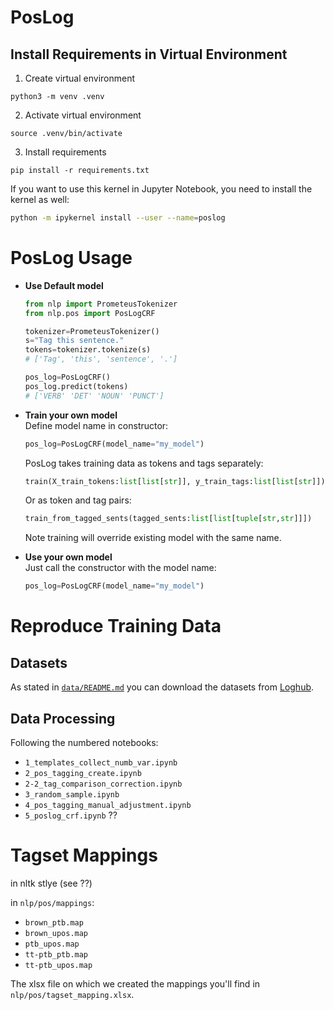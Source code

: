 # PosLog

## Install Requirements in Virtual Environment
1. Create virtual environment
```
python3 -m venv .venv
```
2. Activate virtual environment
```
source .venv/bin/activate
```
3. Install requirements
```
pip install -r requirements.txt
```

If you want to use this kernel in Jupyter Notebook, you need to install the kernel as well:
```bash
python -m ipykernel install --user --name=poslog
```

# PosLog Usage
- **Use Default model**  
    ```python
    from nlp import PrometeusTokenizer
    from nlp.pos import PosLogCRF

    tokenizer=PrometeusTokenizer()
    s="Tag this sentence."
    tokens=tokenizer.tokenize(s)
    # ['Tag', 'this', 'sentence', '.']

    pos_log=PosLogCRF()
    pos_log.predict(tokens)
    # ['VERB' 'DET' 'NOUN' 'PUNCT']
    ```
- **Train your own model**  
    Define model name in constructor:
    ```python
    pos_log=PosLogCRF(model_name="my_model")
    ```

    PosLog takes training data as tokens and tags separately:
    ```python
    train(X_train_tokens:list[list[str]], y_train_tags:list[list[str]])
    ```
    Or as token and tag pairs:
    ```python
    train_from_tagged_sents(tagged_sents:list[list[tuple[str,str]]])
    ```

    Note training will override existing model with the same name.

- **Use your own model**  
    Just call the constructor with the model name:
    ```python
    pos_log=PosLogCRF(model_name="my_model")
    ```

# Reproduce Training Data 

## Datasets 
As stated in [`data/README.md`](/data/README.md) you can download the datasets from [Loghub](https://github.com/logpai/loghub).


## Data Processing
Following the numbered notebooks:
- `1_templates_collect_numb_var.ipynb`
- `2_pos_tagging_create.ipynb`
- `2-2_tag_comparison_correction.ipynb`
- `3_random_sample.ipynb`
- `4_pos_tagging_manual_adjustment.ipynb`
- `5_poslog_crf.ipynb` ??



# Tagset Mappings

in nltk stlye (see ??)

in `nlp/pos/mappings`:
- `brown_ptb.map`
- `brown_upos.map`
- `ptb_upos.map`
- `tt-ptb_ptb.map`
- `tt-ptb_upos.map`

The xlsx file on which we created the mappings you'll find in `nlp/pos/tagset_mapping.xlsx`.
